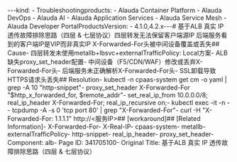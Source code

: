 ---kind:   - Troubleshootingproducts:    - Alauda Container Platform   - Alauda DevOps   - Alauda AI   - Alauda Application Services   - Alauda Service Mesh   - Alauda Developer PortalProductsVersion:   - 4.1.0,4.2.x---<!-- A type of document that involves encountering a fault, diag...it, performing root cause analysis, and providing solutions. --># 基于ALB 真实 IP 透传故障排除思路（四层 & 七层协议）四层转发无法保留客户端源IP 后端服务看到的客户端IP是VIP而非真实IP X-Forwarded-For头被中间设备覆盖或丢失## Cause- 四层转发未使用metallb+lbsvc+externalTrafficPolicy: Local方案- ALB缺失proxy_set_header配置- 中间设备（F5/CDN/WAF）修改或丢弃X-Forwarded-For头- 后端服务未正确解析X-Forwarded-For头- SSL卸载导致HTTPS请求头丢失## Resolution- kubectl -n cpaas-system get cm <alb-configmap> -o yaml | grep -A 10 "http-snippet"- proxy_set_header X-Forwarded-For "$http_x_forwarded_for, $remote_addr"- set_real_ip_from 10.0.0.0/8; real_ip_header X-Forwarded-For; real_ip_recursive on;- kubectl exec -it <alb-pod> -n <alb-namespace> -- tcpdump -A -s 0 'tcp port 80' | grep "X-Forwarded-For"- curl -H "X-Forwarded-For: 1.1.1.1" http://<服务IP>## [workaround]## [Related Information]- X-Forwarded-For- X-Real-IP- cpaas-system- metallb- externalTrafficPolicy- http-snippet- real_ip_header- proxy_set_header- Component: alb- Page ID: 341705100- Original Title: 基于ALB 真实 IP 透传故障排除思路（四层 & 七层协议）